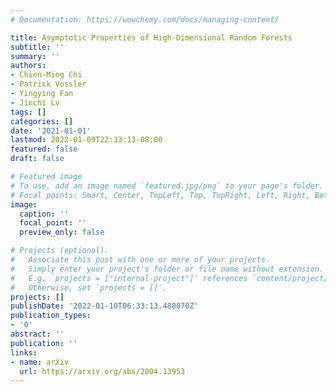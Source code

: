 ```yaml
---
# Documentation: https://wowchemy.com/docs/managing-content/

title: Asymptotic Properties of High-Dimensional Random Forests
subtitle: ''
summary: ''
authors:
- Chien-Ming Chi
- Patrick Vossler
- Yingying Fan
- Jinchi Lv
tags: []
categories: []
date: '2021-01-01'
lastmod: 2022-01-09T22:33:13-08:00
featured: false
draft: false

# Featured image
# To use, add an image named `featured.jpg/png` to your page's folder.
# Focal points: Smart, Center, TopLeft, Top, TopRight, Left, Right, BottomLeft, Bottom, BottomRight.
image:
  caption: ''
  focal_point: ''
  preview_only: false

# Projects (optional).
#   Associate this post with one or more of your projects.
#   Simply enter your project's folder or file name without extension.
#   E.g. `projects = ["internal-project"]` references `content/project/deep-learning/index.md`.
#   Otherwise, set `projects = []`.
projects: []
publishDate: '2022-01-10T06:33:13.480070Z'
publication_types:
- '0'
abstract: ''
publication: ''
links:
- name: arXiv
  url: https://arxiv.org/abs/2004.13953
---
```

